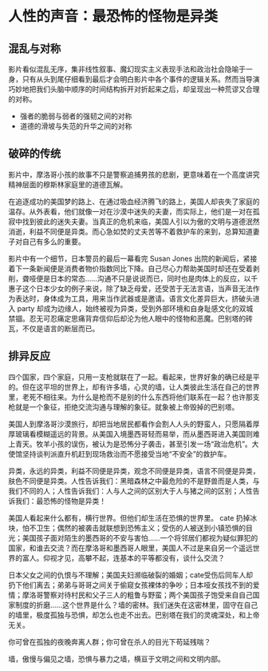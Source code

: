# 人性的声音：最恐怖的怪物是异类

## 混乱与对称

影片看似混乱无序，集非线性叙事、魔幻现实主义表现手法和政治社会隐喻于一身，只有从头到尾仔细看到最后才会明白影片中各个事件的逻辑关系。然而当导演巧妙地把我们头脑中顺序的时间结构拆开对折起来之后，却呈现出一种荒谬又合理的对称。

* 强者的脆弱与弱者的强韧之间的对称
* 道德的滑坡与失范的升华之间的对称

## 破碎的传统

影片中，摩洛哥小孩的故事不只是警察追捕男孩的悲剧，更意味着在一个高度讲究精神层面的穆斯林家庭里的道德瓦解。

在追逐成功的美国梦的路上、在通过吸血经济腾飞的路上，美国人却丧失了家庭的温存。从外表看，他们就像一对在沙漠中迷失的夫妻，而实际上，他们是一对在孤寂中找到彼此的迷失夫妻。当真正的危机来临，美国人引以为傲的文明与道德泯然消逝，利益不同便是异类。而心急如焚的丈夫苦等不着救护车的来到，总算知道妻子对自己有多么的重要。

影片中有一个细节，日本警员的最后一幕看完 Susan Jones 出院的新闻后，紧接着下一条新闻便是消费者物价指数同比下降。自己尽心力帮助美国时却还在受着剥削，聋哑便是日本的常态……沟通不只是说说而已，同时也是肉体上的反应，以千惠子这个日本少女的例子来说，除了缺乏母爱，还受苦于无法言语，当声音无法作为表达时，身体成为工具，用来当作武器或是邀请。语言文化差异巨大，挤破头进入 party 却成为边缘人，始终被视为异类，受到外部环境和自身耻感文化的双城禁锢。忍无可忍痛定思痛背弃信仰后却沦为他人眼中的怪物和恶魔。巴别塔的砖瓦，不仅是语言的断层而已。

## 排异反应

四个国家，四个家庭，只用一支枪就联在了一起。看起来，世界好象的确已经是平的。但在这平坦的世界上，却有许多墙，心灵的墙，让人类彼此生活在自己的世界里，老死不相往来。为什么是枪而不是别的什么东西将他们联系在一起？也许那支枪就是一个象征，拒绝交流沟通与理解的象征。就象被上帝毁掉的巴别塔。

美国人到摩洛哥沙漠旅行，却把当地居民都看作会割人人头的野蛮人，只愿隔着厚厚玻璃看模糊遥远的背景。从美国入境墨西哥轻而易举，而从墨西哥进入美国则难上青天。牧羊小孩的误伤，被认为是恐怖分子袭击，甚至引发一场“政治危机”。大使馆坚持谈判派直升机赶到现场救治而不愿接受当地“不安全”的救护车。

异类，永远的异类，利益不同便是异类，观念不同便是异类，语言不同便是异类，肤色不同便是异类。人性告诉我们：黑暗森林之中最危险的不是野兽而是人类，与我们不同的人；人性告诉我们：人与人之间的区别大于人与猪之间的区别；人性告诉我们：最恐怖的怪物是异类！

美国人看起来什么都有，横行世界。但他们却生活在恐惧的世界里。 cate 扔掉冰块，怕不卫生；偶然的被袭击就联想到恐怖主义；受伤的人被送到小镇恐惧的目光；美国孩子面对陌生的墨西哥的不安与害怕……一个将邻居们都视为疑似罪犯的国家，和谁去交流？而在摩洛哥和墨西哥人眼里，美国人不过是来自另一个遥远世界的富人。仰视才见，高攀不起，连基本的平等都没有，谈什么交流？

日本父女之间的仇恨与不理解；美国夫妇濒临破裂的婚姻；cate受伤后同车人却扔下他们离去；弟弟与哥哥之间关于偷窥女孩裸体的争吵；日本哑女孩找不到的爱情；摩洛哥警察对待村民和父子三人的粗鲁与野蛮；两个美国孩子饱受来自自己国家制度的折磨……这个世界是什么？墙的密林。我们迷失在这密林里，固守在自己的墙里，极度孤独与恐惧，却怎么也走不出去。巴别塔在我们的灵魂深处，和上帝无关。

你可曾在孤独的夜晚奔离人群；你可曾在杀人的目光下苟延残喘？

墙，傲慢与偏见之墙，恐惧与暴力之墙，横亘于文明之间和文明内部。
